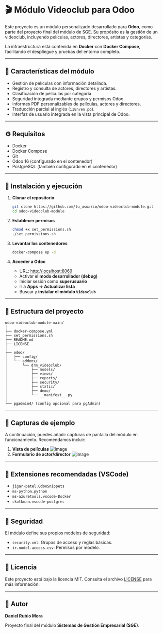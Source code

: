 # 🎬 Módulo Videoclub para Odoo

Este proyecto es un módulo personalizado desarrollado para **Odoo**, como parte del proyecto final del módulo de SGE. Su propósito es la gestión de un videoclub, incluyendo películas, actores, directores, artistas y categorías. 

La infraestructura está contenida en **Docker** con **Docker Compose**, facilitando el despliegue y pruebas del entorno completo.

---

## 🧩 Características del módulo

- Gestión de películas con información detallada.
- Registro y consulta de actores, directores y artistas.
- Clasificación de películas por categoría.
- Seguridad integrada mediante grupos y permisos Odoo.
- Informes PDF personalizables de películas, actores y directores.
- Traducción parcial al inglés (`i18n/en.po`).
- Interfaz de usuario integrada en la vista principal de Odoo.

---

## ⚙️ Requisitos

- Docker
- Docker Compose
- Git
- Odoo 16 (configurado en el contenedor)
- PostgreSQL (también configurado en el contenedor)

---

## 🚀 Instalación y ejecución

1. **Clonar el repositorio**
   ```bash
   git clone https://github.com/tu_usuario/odoo-videoclub-module.git
   cd odoo-videoclub-module
   ```

2. **Establecer permisos**
   ```bash
   chmod +x set_permissions.sh
   ./set_permissions.sh
   ```

3. **Levantar los contenedores**
   ```bash
   docker-compose up -d
   ```

4. **Acceder a Odoo**
   - URL: [http://localhost:8069](http://localhost:8069)
   - Activar el **modo desarrollador (debug)**
   - Iniciar sesión como **superusuario**
   - Ir a **Apps → Actualizar lista**
   - Buscar y **instalar el módulo `Videoclub`**

---

## 🧱 Estructura del proyecto

```
odoo-videoclub-module-main/
│
├── docker-compose.yml
├── set_permissions.sh
├── README.md
├── LICENSE
│
├── odoo/
│   ├── config/
│   └── addons/
│       └── drm_videoclub/
│           ├── models/
│           ├── views/
│           ├── reports/
│           ├── security/
│           ├── static/
│           ├── demo/
│           └── __manifest__.py
│
└── pgadmin4/ (config opcional para pgAdmin)
```

---

## 📸 Capturas de ejemplo

A continuación, puedes añadir capturas de pantalla del módulo en funcionamiento. Recomendamos incluir:

1. **Vista de películas**
   ![image](https://github.com/user-attachments/assets/f3f18a60-f8f4-4ce1-918c-dda471e6f9ab)
3. **Formulario de actor/director**
   ![image](https://github.com/user-attachments/assets/3b83eaa6-459f-4014-a7a3-a20c117e9bba)
   
---

## 🧪 Extensiones recomendadas (VSCode)

- `jigar-patel.OdooSnippets`
- `ms-python.python`
- `ms-azuretools.vscode-Docker`
- `ckolkman.vscode-postgres`

---

## 🔐 Seguridad

El módulo define sus propios modelos de seguridad:

- `security.xml`: Grupos de acceso y reglas básicas.
- `ir.model.access.csv`: Permisos por modelo.

---

## 📄 Licencia

Este proyecto está bajo la licencia MIT. Consulta el archivo [LICENSE](./LICENSE) para más información.

---

## 👤 Autor

**Daniel Rubio Mora**

Proyecto final del módulo **Sistemas de Gestión Empresarial (SGE)**.
